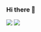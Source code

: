 ### Hi there 👋

<!--
**purpleroc/purpleroc** is a ✨ _special_ ✨ repository because its `README.md` (this file) appears on your GitHub profile.

Here are some ideas to get you started:

- 🔭 I’m currently working on ...
- 🌱 I’m currently learning ...
- 👯 I’m looking to collaborate on ...
- 🤔 I’m looking for help with ...
- 💬 Ask me about ...
- 📫 How to reach me: ...
- 😄 Pronouns: ...
- ⚡ Fun fact: ...
-->


<p>
  <img src="https://github-readme-stats.mrdulin.vercel.app/api?username=purpleroc&show_icons=true&hide_border=true&theme=buefy">
    <img src="https://github-readme-stats.vercel.app/api/top-langs/?username=purpleroc&layout=compact&hide_border=true&theme=buefy&show_icons=true">
    </p>
